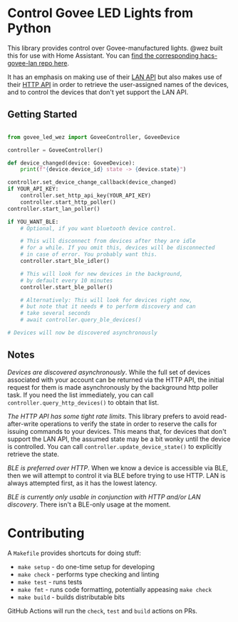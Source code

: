 # Control Govee LED Lights from Python

This library provides control over Govee-manufactured lights.  @wez built this
for use with Home Assistant. You can [find the corresponding hacs-govee-lan
repo here](https://github.com/wez/govee-lan-hass).

It has an emphasis on making use of their [LAN
API](https://app-h5.govee.com/user-manual/wlan-guide) but also makes use of
their [HTTP
API](https://govee-public.s3.amazonaws.com/developer-docs/GoveeDeveloperAPIReference.pdf)
in order to retrieve the user-assigned names of the devices, and to control the
devices that don't yet support the LAN API.

## Getting Started

```python

from govee_led_wez import GoveeController, GoveeDevice

controller = GoveeController()

def device_changed(device: GoveeDevice):
    print(f"{device.device_id} state -> {device.state}")

controller.set_device_change_callback(device_changed)
if YOUR_API_KEY:
    controller.set_http_api_key(YOUR_API_KEY)
    controller.start_http_poller()
controller.start_lan_poller()

if YOU_WANT_BLE:
    # Optional, if you want bluetooth device control.

    # This will disconnect from devices after they are idle
    # for a while. If you omit this, devices will be disconnected
    # in case of error. You probably want this.
    controller.start_ble_idler()

    # This will look for new devices in the background,
    # by default every 10 minutes
    controller.start_ble_poller()

    # Alternatively: This will look for devices right now,
    # but note that it needs # to perform discovery and can
    # take several seconds
    # await controller.query_ble_devices()

# Devices will now be discovered asynchronously
```

## Notes

*Devices are discovered asynchronously*. While the full set of devices
associated with your account can be returned via the HTTP API, the
initial request for them is made asynchronously by the background
http poller task.  If you need the list immediately, you can call
`controller.query_http_devices()` to obtain that list.

*The HTTP API has some tight rate limits*. This library prefers to avoid
read-after-write operations to verify the state in order to reserve the calls
for issuing commands to your devices.  This means that, for devices that don't
support the LAN API, the assumed state may be a bit wonky until the device
is controlled. You can call `controller.update_device_state()` to
explicitly retrieve the state.

*BLE is preferred over HTTP*. When we know a device is accessible via BLE,
then we will attempt to control it via BLE before trying to use HTTP.
LAN is always attempted first, as it has the lowest latency.

*BLE is currently only usable in conjunction with HTTP and/or LAN discovery*.
There isn't a BLE-only usage at the moment.

# Contributing

A `Makefile` provides shortcuts for doing stuff:

* `make setup` - do one-time setup for developing
* `make check` - performs type checking and linting
* `make test` - runs tests
* `make fmt` - runs code formatting, potentially appeasing `make check`
* `make build` - builds distributable bits

GitHub Actions will run the `check`, `test` and `build` actions on PRs.
